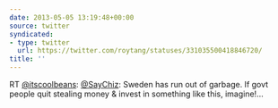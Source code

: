 ```yaml
---
date: 2013-05-05 13:19:48+00:00
source: twitter
syndicated:
- type: twitter
  url: https://twitter.com/roytang/statuses/331035500418846720/
title: ''
---
```


RT [@itscoolbeans](https://twitter.com/itscoolbeans/): [@SayChiz](https://twitter.com/SayChiz/): Sweden has run out of garbage. If govt people quit stealing money &amp; invest in something like this, imagine!…
